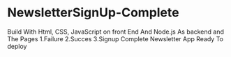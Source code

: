 # NewsletterSignUp-Complete
Build With Html, CSS, JavaScript on front End And Node.js As backend and The Pages 1.Failure 2.Succes 3.Signup
Complete Newsletter App Ready To deploy
